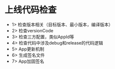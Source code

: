 # 上线代码检查

* 1> 检查版本相关（目标版本、最小版本，编译版本）
* 2> 检查versionCode
* 3> 检查三方配置，类似AppId等
* 4> 检查代码中涉及debug和release的代码逻辑
* 5> App更新机制
* 6> 生成签名文件
* 7> App加固签名